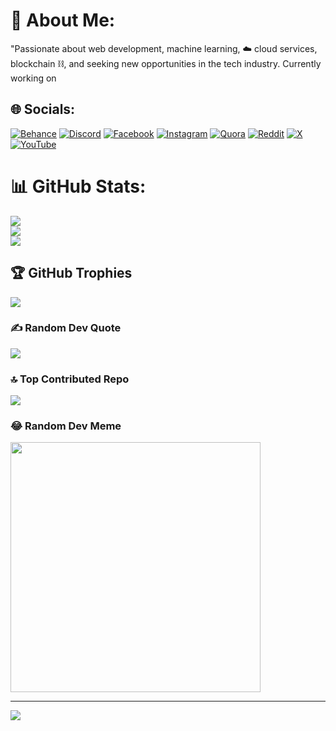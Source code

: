 # 💫 About Me:
"Passionate about web development, machine learning, ☁️ cloud services, blockchain ⛓️, and seeking new opportunities in the tech industry. Currently working on 


## 🌐 Socials:
[![Behance](https://img.shields.io/badge/Behance-1769ff?logo=behance&logoColor=white)](https://behance.net/AMAN71711) [![Discord](https://img.shields.io/badge/Discord-%237289DA.svg?logo=discord&logoColor=white)](https://discord.gg/AMAN71711) [![Facebook](https://img.shields.io/badge/Facebook-%231877F2.svg?logo=Facebook&logoColor=white)](https://facebook.com/AMAN71711) [![Instagram](https://img.shields.io/badge/Instagram-%23E4405F.svg?logo=Instagram&logoColor=white)](https://instagram.com/a.man_singhhh) [![Quora](https://img.shields.io/badge/Quora-%23B92B27.svg?logo=Quora&logoColor=white)](https://quora.com/profile/AMAN71711) [![Reddit](https://img.shields.io/badge/Reddit-%23FF4500.svg?logo=Reddit&logoColor=white)](https://reddit.com/user/AMAN71711) [![X](https://img.shields.io/badge/X-black.svg?logo=X&logoColor=white)](https://x.com/AMAN71711) [![YouTube](https://img.shields.io/badge/YouTube-%23FF0000.svg?logo=YouTube&logoColor=white)](https://youtube.com/@AMAN71711) 
# 📊 GitHub Stats:
![](https://github-readme-stats.vercel.app/api?username=AMAN71711&theme=dark&hide_border=false&include_all_commits=true&count_private=false)<br/>
![](https://github-readme-streak-stats.herokuapp.com/?user=AMAN71711&theme=dark&hide_border=false)<br/>
![](https://github-readme-stats.vercel.app/api/top-langs/?username=AMAN71711&theme=dark&hide_border=false&include_all_commits=true&count_private=false&layout=compact)

## 🏆 GitHub Trophies
![](https://github-profile-trophy.vercel.app/?username=AMAN71711&theme=radical&no-frame=false&no-bg=true&margin-w=4)

### ✍️ Random Dev Quote
![](https://quotes-github-readme.vercel.app/api?type=horizontal&theme=radical)

### 🔝 Top Contributed Repo
![](https://github-contributor-stats.vercel.app/api?username=AMAN71711&limit=5&theme=dark&combine_all_yearly_contributions=true)

### 😂 Random Dev Meme
<img src='https://memer-new.vercel.app/' style="height: 400px;"/>

---
[![](https://visitcount.itsvg.in/api?id=AMAN71711&icon=0&color=0)](https://visitcount.itsvg.in)

<!-- Proudly created with GPRM ( https://gprm.itsvg.in ) -->